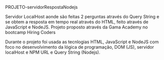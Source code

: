PROJETO-servidorRespostaNodejs

Servidor LocalHost aonde são feitas 2 perguntas através do Query String e se obtem a resposta em tempo real através do HTML, feito através de JavaScript e NodeJS. Projeto proposto através da Gama Academy no bootcamp Hiring Coders

Durante o projeto foi usada as tecnlogias HTML, JavaScript e NodeJS com foco no desenvolvimento da lógica de programação, DOM (JS), servidor localHost e NPM URL e Query String (Nodejs).